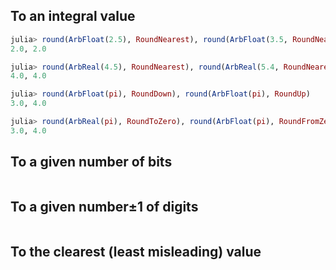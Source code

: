 ## To an integral value

```julia
julia> round(ArbFloat(2.5), RoundNearest), round(ArbFloat(3.5, RoundNearest)
2.0, 2.0

julia> round(ArbReal(4.5), RoundNearest), round(ArbReal(5.4, RoundNearest)
4.0, 4.0

julia> round(ArbFloat(pi), RoundDown), round(ArbFloat(pi), RoundUp)
3.0, 4.0

julia> round(ArbReal(pi), RoundToZero), round(ArbFloat(pi), RoundFromZero)
3.0, 4.0
```

## To a given number of bits
```

```

## To a given number±1 of digits
```

```

## To the clearest (least misleading) value
```

```
